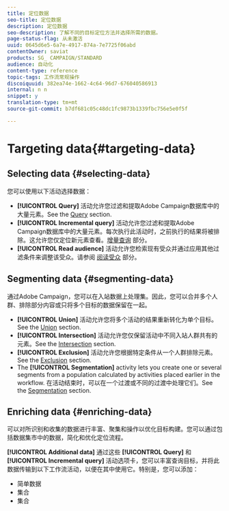 ```yaml
---
title: 定位数据
seo-title: 定位数据
description: 定位数据
seo-description: 了解不同的目标定位方法并选择所需的数据。
page-status-flag: 从未激活
uuid: 0645d6e5-6a7e-4917-874a-7e7725f06abd
contentOwner: saviat
products: SG_ CAMPAIGN/STANDARD
audience: 自动化
content-type: reference
topic-tags: 工作流常规操作
discoiquuid: 382ea74e-1662-4c64-96d7-676040586913
internal: n n
snippet: y
translation-type: tm+mt
source-git-commit: b7df681c05c48dc1fc9873b1339fbc756e5e0f5f

---
```



# Targeting data{#targeting-data}

## Selecting data {#selecting-data}

您可以使用以下活动选择数据：

* **[!UICONTROL Query]** 活动允许您过滤和提取Adobe Campaign数据库中的大量元素。See the [Query](../../automating/using/query.md) section.
* **[!UICONTROL Incremental query]** 活动允许您过滤和提取Adobe Campaign数据库中的大量元素。每次执行此活动时，之前执行的结果将被排除。这允许您仅定位新元素查看。[增量查询](../../automating/using/incremental-query.md) 部分。
* **[!UICONTROL Read audience]** 活动允许您检索现有受众并通过应用其他过滤条件来调整该受众。请参阅 [阅读受众](../../automating/using/read-audience.md) 部分。

## Segmenting data {#segmenting-data}

通过Adobe Campaign，您可以在入站数据上处理集。因此，您可以合并多个人群、排除部分内容或只将多个目标的数据保留在一起。

* **[!UICONTROL Union]** 活动允许您将多个活动的结果重新转化为单个目标。See the [Union](../../automating/using/union.md) section.
* **[!UICONTROL Intersection]** 活动允许您仅保留活动中不同入站人群共有的元素。See the [Intersection](../../automating/using/intersection.md) section.
* **[!UICONTROL Exclusion]** 活动允许您根据特定条件从一个人群排除元素。See the [Exclusion](../../automating/using/exclusion.md) section.
* The **[!UICONTROL Segmentation]** activity lets you create one or several segments from a population calculated by activities placed earlier in the workflow. 在活动结束时，可以在一个过渡或不同的过渡中处理它们。See the [Segmentation](../../automating/using/segmentation.md) section.

## Enriching data {#enriching-data}

可以对所识别和收集的数据进行丰富、聚集和操作以优化目标构建。您可以通过包括数据集市中的数据，简化和优化定位流程。

**[!UICONTROL Additional data]** 通过这些 **[!UICONTROL Query]** 和 **[!UICONTROL Incremental query]** 活动选项卡，您可以丰富查询目标，并将此数据传输到以下工作流活动，以便在其中使用它。特别是，您可以添加：

* 简单数据
* 集合
* 集合

